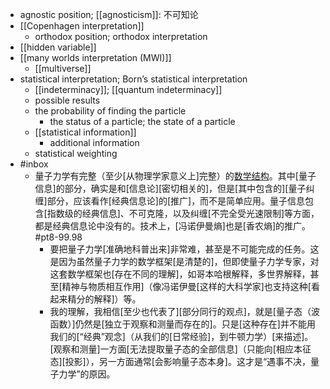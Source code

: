 - agnostic position; [[agnosticism]]: 不可知论
- [[Copenhagen interpretation]]
    - orthodox position; orthodox interpretation
- [[hidden variable]]
- [[many worlds interpretation (MWI)]]
    - [[multiverse]]
- statistical interpretation; Born’s statistical interpretation
    - [[indeterminacy]]; [[quantum indeterminacy]]
    - possible results
    - the probability of finding the particle
        - the status of a particle; the state of a particle
    - [[statistical information]]
        - additional information
    - statistical weighting
- #inbox
    - 量子力学有完整（至少[从物理学家意义上]完整）的[数学结构](https://www.zhihu.com/question/490232232/answer/2154816539)。其中[量子信息]的部分，确实是和[信息论][密切相关的]，但是[其中包含的][量子纠缠]部分，应该看作[经典信息论]的[推广]，而不是简单应用。量子信息包含[指数级的经典信息]、不可克隆，以及纠缠[不完全受光速限制]等方面，都是经典信息论中没有的。技术上，[冯诺伊曼熵]也是[香农熵]的推广。 #pt8-99.98
        - 要把量子力学[准确地科普出来]非常难，甚至是不可能完成的任务。这是因为虽然量子力学的数学框架[是清楚的]，但即使量子力学专家，对这套数学框架也[存在不同的理解]，如哥本哈根解释，多世界解释，甚至[精神与物质相互作用]（像冯诺伊曼[这样的大科学家]也支持这种[看起来精分的解释]）等。
        - 我的理解，我相信[至少也代表了][部分同行的观点]，就是[量子态（波函数）]仍然是[独立于观察和测量而存在的]。只是[这种存在]并不能用我们的[“经典”观念]（从我们的[日常经验]，到牛顿力学）[来描述]。[观察和测量]一方面[无法提取量子态的全部信息]（只能向[相应本征态][投影]），另一方面通常[会影响量子态本身]。这才是“遇事不决，量子力学”的原因。
